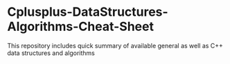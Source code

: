# Cplusplus-DataStructures-Algorithms-Cheat-Sheet
This repository includes quick summary of available general as well as C++ data structures and algorithms
